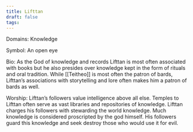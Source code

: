 ```yaml
---
title: Lifttan
draft: false
tags:
---
```

 
Domains: Knowledge

Symbol: An open eye

Bio: As the God of knowledge and records Lifttan is most often associated with books but he also presides over knowledge kept in the form of rituals and oral tradition. While [[Teitheo]] is most often the patron of bards, Lifttan’s associations with storytelling and lore often makes him a patron of bards as well. 

Worship: Lifttan’s followers value intelligence above all else. Temples to Lifttan often serve as vast libraries and repositories of knowledge. Lifttan charges his followers with stewarding the world knowledge. Much knowledge is considered proscripted by the god himself. His followers guard this knowledge and seek destroy those who would use it for evil.
